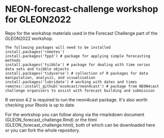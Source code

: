 # NEON-forecast-challenge workshop for GLEON2022
Repo for the workshop materials used in the Forecast Challenge part of the GLEON2022 workshop.

```{r gh-installation, eval = FALSE}
The following packages will need to be installed
install.packages('remotes')
install.packages('fpp3') # package for applying simple forecasting methods
install.packages('tsibble') # package for dealing with time series data sets and tsibble objects
install.packages('tidyverse') # collection of R packages for data manipulation, analysis, and visualisation
install.packages('lubridate') # working with dates and times
remotes::install_github('eco4cast/neon4cast') # package from NEON4cast challenge organisers to assist with forecast building and submission
```
R version 4.2 is required to run the neon4cast package. It's also worth checking your Rtools is up to date. 

For the workshop you can follow along via the rmarkdown document (GLEON_forecast_challenge.Rmd) or the html (GLEON_forecast_challenge.html), both of which can be downloaded here or you can fork the whole repository.
